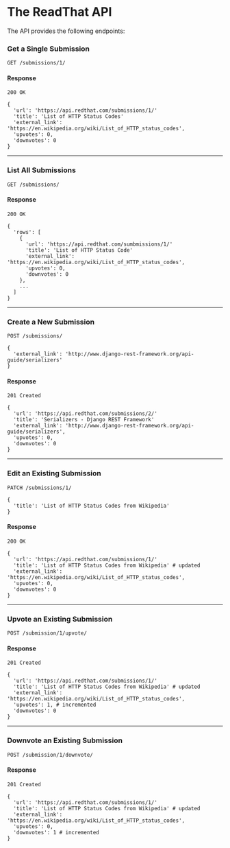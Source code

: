 # The ReadThat API
The API provides the following endpoints:


### Get a Single Submission
```
GET /submissions/1/
```

#### Response
```
200 OK

{
  'url': 'https://api.redthat.com/submissions/1/'
  'title': 'List of HTTP Status Codes'
  'external_link': 'https://en.wikipedia.org/wiki/List_of_HTTP_status_codes',
  'upvotes': 0,
  'downvotes': 0
}
```
---


### List All Submissions
```
GET /submissions/
```

#### Response
```
200 OK

{
  'rows': [
    {
      'url': 'https://api.redthat.com/sumbmissions/1/'
      'title': 'List of HTTP Status Code'
      'external_link': 'https://en.wikipedia.org/wiki/List_of_HTTP_status_codes',
      'upvotes': 0,
      'downvotes': 0
    },
    ...
  ]
}
```
---


### Create a New Submission
```
POST /submissions/

{
  'external_link': 'http://www.django-rest-framework.org/api-guide/serializers'
}
```

#### Response
```
201 Created

{
  'url': 'https://api.redthat.com/submissions/2/'
  'title': 'Serializers - Django REST Framework'
  'external_link': 'http://www.django-rest-framework.org/api-guide/serializers',
  'upvotes': 0,
  'downvotes': 0
}
```
---


### Edit an Existing Submission
```
PATCH /submissions/1/

{
  'title': 'List of HTTP Status Codes from Wikipedia'
}
```

#### Response
```
200 OK

{
  'url': 'https://api.redthat.com/submissions/1/'
  'title': 'List of HTTP Status Codes from Wikipedia' # updated
  'external_link': 'https://en.wikipedia.org/wiki/List_of_HTTP_status_codes',
  'upvotes': 0,
  'downvotes': 0
}
```
---


### Upvote an Existing Submission
```
POST /submission/1/upvote/
```

#### Response
```
201 Created

{
  'url': 'https://api.redthat.com/submissions/1/'
  'title': 'List of HTTP Status Codes from Wikipedia' # updated
  'external_link': 'https://en.wikipedia.org/wiki/List_of_HTTP_status_codes',
  'upvotes': 1, # incremented
  'downvotes': 0
}
```
---


### Downvote an Existing Submission
```
POST /submission/1/downvote/
```

#### Response
```
201 Created

{
  'url': 'https://api.redthat.com/submissions/1/'
  'title': 'List of HTTP Status Codes from Wikipedia' # updated
  'external_link': 'https://en.wikipedia.org/wiki/List_of_HTTP_status_codes',
  'upvotes': 0,
  'downvotes': 1 # incremented
}
```

